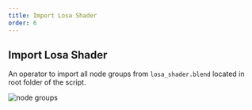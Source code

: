 ```yaml
---
title: Import Losa Shader
order: 6
---
```


## Import Losa Shader
An operator to import all node groups from `losa_shader.blend` located in root folder of the script.

![node groups](../images/node_groups.png)